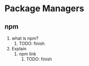 # Package Managers

## npm

1. what is npm?
   1. TODO: finish
2. Explain
   1. npm link
      1. TODO: finish